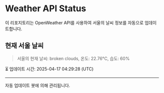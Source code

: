 
# Weather API Status

이 리포지토리는 OpenWeather API를 사용하여 서울의 날씨 정보를 자동으로 업데이트합니다.

## 현재 서울 날씨
> 서울의 현재 날씨: broken clouds, 온도: 22.76°C, 습도: 60%

⏳ 업데이트 시간: 2025-04-17 04:29:28 (UTC)

---
자동 업데이트 봇에 의해 관리됩니다.
